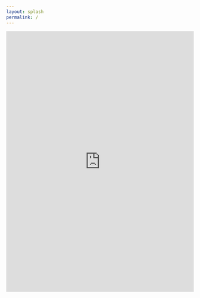 ```yaml
---
layout: splash
permalink: /
---
```


<iframe id="igraph" scrolling="no" style="border:none;" seamless="seamless" src="https://carbonclock.hugotiger.com" height="700px" width="100%"></iframe>
